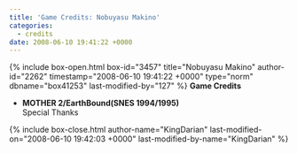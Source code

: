 ```yaml
---
title: 'Game Credits: Nobuyasu Makino'
categories:
  - credits
date: 2008-06-10 19:41:22 +0000
---
```

{% include box-open.html box-id="3457" title="Nobuyasu Makino" author-id="2262" timestamp="2008-06-10 19:41:22 +0000" type="norm" dbname="box41253" last-modified-by="127" %}
<b>Game Credits</b>

<UL>

<LI><b>MOTHER 2/EarthBound(SNES 1994/1995)</b><BR />
Special Thanks</LI>

</UL>
{% include box-close.html author-name="KingDarian" last-modified-on="2008-06-10 19:42:03 +0000" last-modified-by-name="KingDarian" %}
